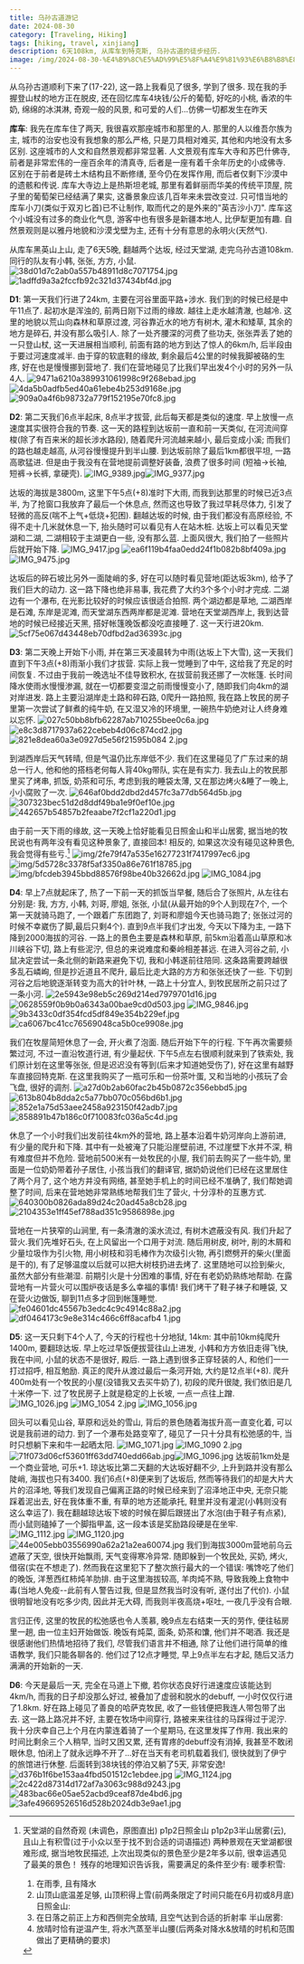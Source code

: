```yaml
---
title: 乌孙古道游记
date: 2024-08-30
category: [Traveling, Hiking]
tags: [hiking, travel, xinjiang]
description: 6天108km, 从库车到特克斯, 乌孙古道的徒步经历.
image: /img/2024-08-30-%E4%B9%8C%E5%AD%99%E5%8F%A4%E9%81%93%E6%B8%B8%E8%AE%B0/6fd9c5bbe14c38125494eef344baf42de8cbbc6c.jpg
---
```

从乌孙古道顺利下来了(17-22), 这一路上我看见了很多, 学到了很多. 现在我的手握登山杖的地方正在脱皮, 还在回忆库车4块钱/公斤的葡萄, 好吃的小桃, 香浓的牛奶, 绵绵的冰淇淋, 奇观一般的风景, 和可爱的人们...仿佛一切都发生在昨天

**库车**: 我先在库车住了两天, 我很喜欢那座城市和那里的人. 那里的人以维吾尔族为主, 城市的治安也没有我想象的那么严格, 只是刀具相对难买, 其他和内地没有太多区别. 这座城市的人文和自然景观都非常显著. 人文景观有库车大寺和苏巴什佛寺, 前者是非常宏伟的一座百余年的清真寺, 后者是一座有着千余年历史的小成佛寺. 区别在于前者是砖土木结构且不断修缮, 至今仍在发挥作用, 而后者仅剩下沙漠中的遗骸和传说. 库车大寺边上是热斯坦老城, 那里有着鲜丽而华美的传统平顶屋, 院子里的葡萄架已经结满了果实, 这番景象应该几百年来未尝改变过. 只可惜当地的库车小刀(类似于双刃匕首)已不让制作, 取而代之的是外来的"英吉沙小刀". 库车这个小城没有过多的商业化气息, 游客中也有很多是新疆本地人, 比伊犁更加有趣. 自然景观则是以雅丹地貌和沙漠戈壁为主, 还有十分有意思的永明火(天然气).

从库车黑英山上山, 走了6天5晚, 翻越两个达坂, 经过天堂湖, 走完乌孙古道108km. 同行的队友有小韩, 张张, 方方, 小鼠.
![38d01d7c2ab0a557b48911d8c7071754.jpg](/img/2024-08-30-%E4%B9%8C%E5%AD%99%E5%8F%A4%E9%81%93%E6%B8%B8%E8%AE%B0/3331696da3d8402ccf86c064080e8dd1614f2a41.jpg "wikilink")
![1adffd9a3a2fccfb92c321d37434bf4d.jpg](/img/2024-08-30-%E4%B9%8C%E5%AD%99%E5%8F%A4%E9%81%93%E6%B8%B8%E8%AE%B0/b35d27d9518b1d4ea4286539371c145dcdcb0700.jpg "wikilink")

**D1**: 第一天我们行进了24km, 主要在河谷里面平路+涉水. 我们到的时候已经是中午11点了. 起初水是浑浊的, 前两日刚下过雨的缘故. 越往上走水越清澈, 也越冷. 这里的地貌以荒山向森林和草原过渡, 河谷靠近水的地方有树木, 灌木和矮草, 其余的地方是碎石, 并没有那么吸引人. 除了一处齐腰深的河费了些功夫, 张张弄丢了她的一只登山杖, 这一天进展相当顺利, 前面有路的地方到达了惊人的6km/h, 后半段由于要过河速度减半. 由于穿的软底鞋的缘故, 剩余最后4公里的时候我脚被硌的生疼, 好在也是慢慢挪到营地了. 我们在营地碰见了比我们早出发4个小时的另外一队4人.
![9471a6210a389931061998c9f268ebad.jpg](/img/2024-08-30-%E4%B9%8C%E5%AD%99%E5%8F%A4%E9%81%93%E6%B8%B8%E8%AE%B0/d224812ac5f827ec3d94b038bf6133a1fc7ae45d.jpg "wikilink")
![4da5b0adfb5ed40a61ebe4b253d9168e.jpg](/img/2024-08-30-%E4%B9%8C%E5%AD%99%E5%8F%A4%E9%81%93%E6%B8%B8%E8%AE%B0/06245ff89d2bf247ee3c96f9f60bd61fb2ff5829.jpg "wikilink")![909a0a4f6b98732a779f152195e70fc8.jpg](/img/2024-08-30-%E4%B9%8C%E5%AD%99%E5%8F%A4%E9%81%93%E6%B8%B8%E8%AE%B0/5c45c4696bf666a8049fed0d5f8ac3dc82a2e99d.jpg "wikilink")

**D2**: 第二天我们6点半起床, 8点半才拔营, 此后每天都是类似的速度. 早上放慢一点速度其实很符合我的节奏. 这一天的路程到达坂前一直和前一天类似, 在河流间穿梭(除了有百来米的超长涉水路段), 随着爬升河流越来越小, 最后变成小溪; 而我们的路也越走越高, 从河谷慢慢提升到半山腰. 到达坂前除了最后1km都很平坦, 一路高歌猛进. 但是由于我没有在营地提前调整好装备, 浪费了很多时间 (短袖-\>长袖, 短裤-\>长裤, 拿硬壳).
![IMG_9389.jpg](/img/2024-08-30-%E4%B9%8C%E5%AD%99%E5%8F%A4%E9%81%93%E6%B8%B8%E8%AE%B0/8d5f8e9a223d6e35eb40556516e68a8f5a70f0db.jpg "wikilink")![IMG_9377.jpg](/img/2024-08-30-%E4%B9%8C%E5%AD%99%E5%8F%A4%E9%81%93%E6%B8%B8%E8%AE%B0/f25345c7ccac2f3231ab7e7063d1d492194e336a.jpg "wikilink")

达坂的海拔是3800m, 这里下午5点(+8)准时下大雨, 而我到达那里的时候已近3点半, 为了抢窗口我放弃了最后一个休息点, 然而这也导致了我过早耗尽体力, 引发了轻微的高反(喘不上气+低烧+犯困). 翻越达坂的时候, 由于我们都没有高原经验, 不得不走十几米就休息一下, 抬头随时可以看见有人在站木桩. 达坂上可以看见天堂湖和二湖, 二湖相较于主湖更白一些, 没有那么蓝. 上面风很大, 我们拍了一些照片后就开始下降.
![IMG_9417.jpg](/img/2024-08-30-%E4%B9%8C%E5%AD%99%E5%8F%A4%E9%81%93%E6%B8%B8%E8%AE%B0/66568e00ac57dd20a45a0c9d0674f0956e74151b.jpg "wikilink")
![ea6f119b4faa0edd24f1b082b8bf409a.jpg](/img/2024-08-30-%E4%B9%8C%E5%AD%99%E5%8F%A4%E9%81%93%E6%B8%B8%E8%AE%B0/ea2345bc4de580856390fb4f94c509adae909351.jpg "wikilink")
![IMG_9475.jpg](/img/2024-08-30-%E4%B9%8C%E5%AD%99%E5%8F%A4%E9%81%93%E6%B8%B8%E8%AE%B0/a77f814eebae996501e5a1f0bc3e02fa6387c9e4.jpg "wikilink")

达坂后的碎石坡比另外一面陡峭的多, 好在可以随时看见营地(距达坂3km), 给予了我们巨大的动力. 这一路下降也绝非易事, 我花费了大约3个多个小时才完成. 二湖边有一个瀑布, 在光影比较好的时候应该很适合拍照. 两个湖边都是草地, 二湖西岸是石滩, 东岸是泥滩, 而天堂湖东西两岸都是泥滩. 营地在天堂湖西岸上, 我到达营地的时候已经接近天黑, 搭好帐篷晚饭都没吃直接睡了. 这一天行进20km.
![5cf75e067d43448eb70dfbd2ad36393c.jpg](/img/2024-08-30-%E4%B9%8C%E5%AD%99%E5%8F%A4%E9%81%93%E6%B8%B8%E8%AE%B0/606d19bb3cc131831e93966d7e422a847beb1e14.jpg "wikilink")

**D3**: 第二天晚上开始下小雨, 并在第三天凌晨转为中雨(达坂上下大雪), 这一天我们直到下午3点(+8)雨渐小我们才拔营. 实际上我一觉睡到了中午, 这给我了充足的时间恢复. 不过由于我前一晚选址不佳导致积水, 在拔营前我还挪了一次帐篷. 长时间降水使雨水慢慢渗漏, 就在一切都要变湿之前雨慢慢变小了, 随即我们向4km的湖对岸进发. 路上主要沿湖岸走土路和碎石路, 0爬升一路拍照, 我在路上牧民的房子里第一次尝试了鲜煮的纯牛奶, 在又湿又冷的环境里, 一碗热牛奶绝对让人终身难以忘怀.
![027c50bb8bfb62287ab710255bee0c6a.jpg](/img/2024-08-30-%E4%B9%8C%E5%AD%99%E5%8F%A4%E9%81%93%E6%B8%B8%E8%AE%B0/4cafb2730f0c1a2fe67c94d79f5a230cbff06cb0.jpg "wikilink")![e8c3d8717937a622cebeb4d06c874cd2.jpg](/img/2024-08-30-%E4%B9%8C%E5%AD%99%E5%8F%A4%E9%81%93%E6%B8%B8%E8%AE%B0/e9bac3b6aac0a52081b78acb1b035ee4c89cb23a.jpg "wikilink")![821e8dea60a3e0927d5e56f21595b084 2.jpg](/img/2024-08-30-%E4%B9%8C%E5%AD%99%E5%8F%A4%E9%81%93%E6%B8%B8%E8%AE%B0/529dfe329caed0acea44ea41c426449927a350b7.jpg "wikilink")

到湖西岸后天气转晴, 但是气温仍比东岸低不少. 我们在这里碰见了广东过来的胡总一行人, 他和他的搭档老何每人背40kg带队, 实在是有实力. 我去山上的牧民那里买了烤串, 抓饭, 奶茶和可乐, 考虑到我的睡袋太薄, 又在那边烤火&睡了一晚上, 小小腐败了一次.
![646af0bdd2dbd2d457fc3a77db564d5b.jpg](/img/2024-08-30-%E4%B9%8C%E5%AD%99%E5%8F%A4%E9%81%93%E6%B8%B8%E8%AE%B0/8d6a0c54139b00e34a312f8ec24498abf2d362c5.jpg "wikilink")
![307323bec51d2d8ddf49ba1e9f0ef10e.jpg](/img/2024-08-30-%E4%B9%8C%E5%AD%99%E5%8F%A4%E9%81%93%E6%B8%B8%E8%AE%B0/2059cb32b54e432c7441391bb412912694952915.jpg "wikilink")
![442657b54857b2feaabe7f2cf1a220d1.jpg](/img/2024-08-30-%E4%B9%8C%E5%AD%99%E5%8F%A4%E9%81%93%E6%B8%B8%E8%AE%B0/dd68256993692971be4fec229161d6cace19a899.jpg "wikilink")

由于前一天下雨的缘故, 这一天晚上恰好能看见日照金山和半山居雾, 据当地的牧民说也有两年没有看见这种景象了, 直接回本! 相反的, 如果这次没有碰见这种景色, 我会觉得有些亏.[^1]
![img/2fe79f47a535e16277231f7417997ec6.jpg](/img/2024-08-30-%E4%B9%8C%E5%AD%99%E5%8F%A4%E9%81%93%E6%B8%B8%E8%AE%B0/54b2fdc306c49cf36ad421a3270482b61cff462b.jpg "wikilink")
![img/5d5728c3378f5af3350a86e761f18785.jpg](/img/2024-08-30-%E4%B9%8C%E5%AD%99%E5%8F%A4%E9%81%93%E6%B8%B8%E8%AE%B0/eddb56d4ff1fda65898f77efb7a2fab6d2743956.jpg "wikilink")
![img/bfcdeb3945bbd88576f98be40b32662d.jpg](/img/2024-08-30-%E4%B9%8C%E5%AD%99%E5%8F%A4%E9%81%93%E6%B8%B8%E8%AE%B0/effcf56b8d97aca26d34d664642fc8cae8852fe8.jpg "wikilink")
![IMG_1084.jpg](/img/2024-08-30-%E4%B9%8C%E5%AD%99%E5%8F%A4%E9%81%93%E6%B8%B8%E8%AE%B0/6fd9c5bbe14c38125494eef344baf42de8cbbc6c.jpg "wikilink")

**D4**: 早上7点就起床了, 热了一下前一天的抓饭当早餐, 随后合了张照片, 从左往右分别是: 我, 方方, 小韩, 刘哥, 廖姐, 张张, 小鼠(从最开始的9个人到现在7个, 一个第一天就骑马跑了, 一个跟着广东团跑了, 刘哥和廖姐今天也骑马跑了; 张张过河的时候不幸崴伤了脚,最后只剩4个). 直到9点半我们才出发, 今天以下降为主, 一路下降到2000海拔的河谷. 一路上的景色主要是森林和草原, 前5km沿着高山草原和冰川峡谷下切, 路上有些泥泞, 但总的来说难度和秦岭相差甚远. 在进入河谷之前, 小鼠决定尝试一条北侧的新路来避免下切, 我和小韩遂前往陪同. 这条路需要跨越很多乱石嶙峋, 但是抄近道且不爬升, 最后比走大路的方方和张张还快了一些. 下切到河谷之后地貌逐渐转变为高大的针叶林, 一路上十分宜人, 到牧民居所之前只过了一条小河.
![2e5943e98eb5c269d214ed7979701d16.jpg](/img/2024-08-30-%E4%B9%8C%E5%AD%99%E5%8F%A4%E9%81%93%E6%B8%B8%E8%AE%B0/5477912f07b60ad6032fd10074917c16a1091fb0.jpg "wikilink")
![0628559f0b9b0a6343a00bae9cd0d503.jpg](/img/2024-08-30-%E4%B9%8C%E5%AD%99%E5%8F%A4%E9%81%93%E6%B8%B8%E8%AE%B0/6c3213fff48d3d93fb994c4f5234b4806a6d653e.jpg "wikilink")
![IMG_9846.jpg](/img/2024-08-30-%E4%B9%8C%E5%AD%99%E5%8F%A4%E9%81%93%E6%B8%B8%E8%AE%B0/636d0ecaf71e9fff37afdea6edcf752b4a40351d.jpg "wikilink")![9b3433c0df354fcd5df849e354b229ef.jpg](/img/2024-08-30-%E4%B9%8C%E5%AD%99%E5%8F%A4%E9%81%93%E6%B8%B8%E8%AE%B0/899935eb50e3d4481c14d3cbf225e883a5434e4a.jpg "wikilink")
![ca6067bc41cc76569048ca5b0ce9908e.jpg](/img/2024-08-30-%E4%B9%8C%E5%AD%99%E5%8F%A4%E9%81%93%E6%B8%B8%E8%AE%B0/d08e8b30ea3f149fbe67ca3b9be81d892338d6e5.jpg "wikilink")

我们在牧屋简短休息了一会, 开火煮了泡面. 随后开始下午的行程. 下午再次需要频繁过河, 不过一直沿牧道行进, 有少量起伏. 下午5点左右很顺利就来到了铁索处, 我们原计划在这里等张张, 但是迟迟没有等到(后来才知道她受伤了), 好在这里有越野车直接回特克斯. 在这里我购买了一瓶可乐和一份茶叶蛋, 又和当地的小孩玩了会飞盘, 很好的调剂.
![a27d0b2ab60fac2b45b0872c356ebbd5.jpg](/img/2024-08-30-%E4%B9%8C%E5%AD%99%E5%8F%A4%E9%81%93%E6%B8%B8%E8%AE%B0/d723778ec80160134857d4988873f751706c1164.jpg "wikilink")
![613b804b8dda2c5a77bb070c056bd6b1.jpg](/img/2024-08-30-%E4%B9%8C%E5%AD%99%E5%8F%A4%E9%81%93%E6%B8%B8%E8%AE%B0/4b915d070a13b7606e327f32303b0e84dd49c290.jpg "wikilink")
![852e1a75d53aee2458a923150f42adb7.jpg](/img/2024-08-30-%E4%B9%8C%E5%AD%99%E5%8F%A4%E9%81%93%E6%B8%B8%E8%AE%B0/6411db8e6c630216de6307f840d016b8f573c0e8.jpg "wikilink")![858891b47b186c0f710083fc036a5c4d.jpg](/img/2024-08-30-%E4%B9%8C%E5%AD%99%E5%8F%A4%E9%81%93%E6%B8%B8%E8%AE%B0/4270a84735d2e691710f675cffef575443c400f6.jpg "wikilink")

休息了一个小时我们出发前往4km外的营地, 路上基本沿着牛奶河岸向上游前进, 有少量的爬升和下降. 其中有一处被淹了只能沿崖壁前进, 不过崖壁下水并不深, 稍有难度但并不危险. 营地前500米有一处牧民的小屋, 我们前去购买了一些牛奶, 里面是一位奶奶带着孙子居住, 小孩当我们的翻译官, 据奶奶说他们已经在这里居住了两个月了, 这个地方并没有网络, 甚至她手机上的时间已经不准确了, 我们帮她调整了时间, 后来在营地她非常熟练地帮我们生了营火, 十分淳朴的互惠方式.
![640300b0826ada89d24c20ad45a8cb28.jpg](/img/2024-08-30-%E4%B9%8C%E5%AD%99%E5%8F%A4%E9%81%93%E6%B8%B8%E8%AE%B0/11cb408c61dca7076eedc60be9b0113fdc8cd7e9.jpg "wikilink")
![2104353e1ff45ef788ad351c9586898e.jpg](/img/2024-08-30-%E4%B9%8C%E5%AD%99%E5%8F%A4%E9%81%93%E6%B8%B8%E8%AE%B0/6c056ff6819f0934b575e3ff9ebc3c446f8d6176.jpg "wikilink")

营地在一片狭窄的山涧里, 有一条清澈的溪水流过, 有树木遮蔽没有风. 我们升起了营火.我们先堆好石头, 在上风留出一个口用于对流. 随后用树皮, 树叶, 削的木屑和少量垃圾作为引火物, 用小树枝和羽毛棒作为次级引火物, 再引燃劈开的柴火(里面是干的), 有了足够温度以后就可以把大树枝扔进去烤了. 这里随地可以捡到柴火, 虽然大部分有些潮湿. 前期引火是十分困难的事情, 好在有老奶奶熟练地帮助. 在露营地有一片营火可以围炉夜话是多么幸福的事情! 我们烤干了鞋子袜子和睡袋, 又在营火边做饭, 聊到11点多才回到帐篷睡觉.
![fe04601dc45567b3edc4c9c4914c88a2.jpg](/img/2024-08-30-%E4%B9%8C%E5%AD%99%E5%8F%A4%E9%81%93%E6%B8%B8%E8%AE%B0/10c82fc65d6d053a102d5dc49a38066a3dfe07a6.jpg "wikilink")
![df0464173c9e8e314c466c6ff8acafb4 1.jpg](/img/2024-08-30-%E4%B9%8C%E5%AD%99%E5%8F%A4%E9%81%93%E6%B8%B8%E8%AE%B0/705684b84bb9f1f8199d56a2e0d43c819637338d.jpg "wikilink")

**D5**: 这一天只剩下4个人了, 今天的行程也十分地狱, 14km: 其中前10km纯爬升1400m, 要翻琼达坂. 早上吃过早饭便拔营往山上进发, 小韩和方方依旧走得飞快, 我在中间, 小鼠的状态不是很好, 殿后. 一路上遇到很多正穿轻装的人, 和他们一一打过招呼, 相互勉励. 真正的爬升从渡过最后一条河开始, 大约是12点半(+8). 爬升400m处有一个牧民的小屋(没错我又去买牛奶了), 初段的爬升很陡, 我们依旧是几十米停一下. 过了牧民房子上就是稳定的上长坡, 一点一点往上蹭.
![IMG_1026.jpg](/img/2024-08-30-%E4%B9%8C%E5%AD%99%E5%8F%A4%E9%81%93%E6%B8%B8%E8%AE%B0/4fe5f1f2d59d90050802084c407387a59f6a3977.jpg "wikilink")
![IMG_1054 2.jpg](/img/2024-08-30-%E4%B9%8C%E5%AD%99%E5%8F%A4%E9%81%93%E6%B8%B8%E8%AE%B0/000aeea3c5bc92f460307290c160000febc28da3.jpg "wikilink")
![IMG_1056.jpg](/img/2024-08-30-%E4%B9%8C%E5%AD%99%E5%8F%A4%E9%81%93%E6%B8%B8%E8%AE%B0/243d4c42d9dd53fcaf75a84483733748f56848c8.jpg "wikilink")

回头可以看见山谷, 草原和远处的雪山, 背后的景色随着海拔升高一直变化着, 可以说是我前进的动力. 到了一个瀑布处路变窄了, 碰见了一只十分具有松弛感的牛, 当时只想躺下来和牛一起晒太阳.
![IMG_1071.jpg](/img/2024-08-30-%E4%B9%8C%E5%AD%99%E5%8F%A4%E9%81%93%E6%B8%B8%E8%AE%B0/06ec1498310fb376cf72a732277f88e0dc986198.jpg "wikilink")
![IMG_1090 2.jpg](/img/2024-08-30-%E4%B9%8C%E5%AD%99%E5%8F%A4%E9%81%93%E6%B8%B8%E8%AE%B0/4804e6b445003ed9bdcd5ce326a42494546b8a6c.jpg "wikilink")
![71f073d06cf53601ff63dd740edd66ab.jpg](/img/2024-08-30-%E4%B9%8C%E5%AD%99%E5%8F%A4%E9%81%93%E6%B8%B8%E8%AE%B0/b399de4287ec2d0574baced76390401fde831a4c.jpg "wikilink")![IMG_1096.jpg](/img/2024-08-30-%E4%B9%8C%E5%AD%99%E5%8F%A4%E9%81%93%E6%B8%B8%E8%AE%B0/763af5de7c8953efcbb66884f24f8d465b640421.jpg "wikilink")
达坂前1km处是一个商业营地, 可乐+1. 琼达坂比第二天翻的大达坂好翻不少, 上升到路并没有那么陡峭, 海拔也只有3400. 我们6点(+8)便来到了达坂后, 然而等待我们的却是大片大片的沼泽地, 等我们发现自己偏离正路的时候已经来到了沼泽地正中央, 无奈只能踩着泥出去, 好在我体重不重, 有草的地方还能承托, 鞋里并没有灌泥(小韩则没有这么幸运了). 我在翻越琼达坂下坡的时候在脚后跟搓出了水泡(由于鞋子有点紧), 而小鼠则磕掉了一个脚指甲盖, 这一段本该是奖励路段硬是在坐牢.
![IMG_1112.jpg](/img/2024-08-30-%E4%B9%8C%E5%AD%99%E5%8F%A4%E9%81%93%E6%B8%B8%E8%AE%B0/89a9146139fa4478269157ec118eab0e8621671d.jpg "wikilink")
![IMG_1120.jpg](/img/2024-08-30-%E4%B9%8C%E5%AD%99%E5%8F%A4%E9%81%93%E6%B8%B8%E8%AE%B0/32a7425e7e17c67540dc1f805d9c3f20f32d72c8.jpg "wikilink")
![44e005ebb03556990a62a21a2ea60074.jpg](/img/2024-08-30-%E4%B9%8C%E5%AD%99%E5%8F%A4%E9%81%93%E6%B8%B8%E8%AE%B0/adceee7f58367e96a2a82e24c41f3ed76a678117.jpg "wikilink")
我们到海拔3000m营地前乌云遮蔽了天空, 很快开始飘雨, 天气变得寒冷异常. 随即躲到一个牧民处, 买奶, 烤火, 借宿(实在不想走了). 然而我在这里犯下了整次旅行最大的一个错误: 嘴馋吃了他们的晚饭, 洋葱西红柿炖羊肋排. 由于这里海拔较高, 羊肉炖不熟, 导致我晚上食物中毒(当地人免疫--此前有人警告过我, 但是显然我当时没有听, 遂付出了代价). 小鼠很明智地没有吃多少肉, 因此并无大碍, 而我则半夜高烧+呕吐, 一夜几乎没有合眼.

言归正传, 这里的牧民的松弛感也令人羡慕, 晚9点左右结束一天的劳作, 便往毡房里一趟, 由一位主妇开始做饭. 晚饭有炖菜, 面条, 奶茶和馕, 他们并不喝酒. 我还是很感谢他们热情地招待了我们, 尽管我们语言并不相通, 除了让他们进行简单的维语教学, 我们只能各聊各的. 他们过了12点才睡觉, 早上9点半左右才起, 随后又活力满满的开始新的一天.

**D6**: 今天是最后一天, 完全在马道上下撤, 若你状态良好行进速度应该能达到4km/h, 而我的日子却没那么好过, 被叠加了虚弱和脱水的debuff, 一小时仅仅行进了1.8km. 好在路上碰见了善良的哈萨克牧民, 收了一些钱便把我连人带包带了出去. 这一路上路况并不好, 主要在牧场中间穿行, 路被来来往往的马踩得过于泥泞. 我十分庆幸自己上个月在内蒙连着骑了一个星期马, 在这里发挥了作用. 我出来的时间比剩余三个人稍早, 当时又困又累, 还有胃疼的debuff没有消掉, 我甚至不敢闭眼休息, 怕闭上了就永远睁不开了...好在当天有老司机载着我们, 很快就到了伊宁的旅馆进行休整. 后面转到38块钱的停泊又躺了5天, 非常安逸!
![d376b1f6be153aa4fbd501512c1ebdee.jpg](/img/2024-08-30-%E4%B9%8C%E5%AD%99%E5%8F%A4%E9%81%93%E6%B8%B8%E8%AE%B0/fd7d25f088387f5f9f22d11316e0b49c0bb07427.jpg "wikilink")
![IMG_1124.jpg](/img/2024-08-30-%E4%B9%8C%E5%AD%99%E5%8F%A4%E9%81%93%E6%B8%B8%E8%AE%B0/9db8e07192c62a17d726d6516347e1a100ec7743.jpg "wikilink")
![2c422d87314d172af7a3063c988d9243.jpg](/img/2024-08-30-%E4%B9%8C%E5%AD%99%E5%8F%A4%E9%81%93%E6%B8%B8%E8%AE%B0/d21868244db215ae3c709aad275563422d7b35f3.jpg "wikilink")
![483bac66e05ae52acbd9ceaf87de4bd6.jpg](/img/2024-08-30-%E4%B9%8C%E5%AD%99%E5%8F%A4%E9%81%93%E6%B8%B8%E8%AE%B0/05f33e0d06a778969b1d7acfae409744dc2149f7.jpg "wikilink")
![3afe49669526516d528b2024db3e9ae1.jpg](/img/2024-08-30-%E4%B9%8C%E5%AD%99%E5%8F%A4%E9%81%93%E6%B8%B8%E8%AE%B0/6a36e0d0702de5725f9efd486beb0dc0795ba2e4.jpg "wikilink")

[^1]: 天堂湖的自然奇观
    (未调色，原图直出)
    p1p2日照金山
    p1p2p3半山居雾(云), 且山上有积雪(过于小众以至于找不到合适的词语描述)
    两种景观在天堂湖都很难形成, 据当地牧民描述, 上次出现类似的景色至少是2年多以前, 很幸运遇见了最美的景色！
    残存的地理知识告诉我，需要满足的条件至少有:
    暖季积雪:
    1. 在雨季, 且有降水
    2. 山顶山底温差足够, 山顶积得上雪(前两条限定了时间只能在6月初或8月底)
    日照金山:
    3. 在日落之前正上方和西侧完全放晴, 且空气达到合适的折射率
    半山居雾:
    4. 放晴时恰有逆温产生, 将水汽蒸至半山腰(后两条对降水&放晴的时机和范围做出了更精确的要求)

